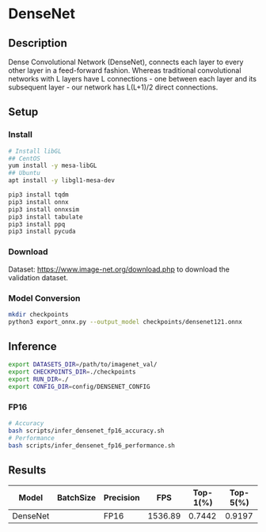 # DenseNet

## Description

Dense Convolutional Network (DenseNet), connects each layer to every other layer in a feed-forward fashion. Whereas traditional convolutional networks with L layers have L connections - one between each layer and its subsequent layer - our network has L(L+1)/2 direct connections.

## Setup

### Install

```bash
# Install libGL
## CentOS
yum install -y mesa-libGL
## Ubuntu
apt install -y libgl1-mesa-dev

pip3 install tqdm
pip3 install onnx
pip3 install onnxsim
pip3 install tabulate
pip3 install ppq
pip3 install pycuda
```

### Download

Dataset: <https://www.image-net.org/download.php> to download the validation dataset.

### Model Conversion

```bash
mkdir checkpoints
python3 export_onnx.py --output_model checkpoints/densenet121.onnx
```

## Inference

```bash
export DATASETS_DIR=/path/to/imagenet_val/
export CHECKPOINTS_DIR=./checkpoints
export RUN_DIR=./
export CONFIG_DIR=config/DENSENET_CONFIG
```

### FP16

```bash
# Accuracy
bash scripts/infer_densenet_fp16_accuracy.sh
# Performance
bash scripts/infer_densenet_fp16_performance.sh
```

## Results

Model    |BatchSize  |Precision |FPS       |Top-1(%)  |Top-5(%)
---------|-----------|----------|----------|----------|--------
DenseNet |           |    FP16  |  1536.89 |   0.7442 |  0.9197
